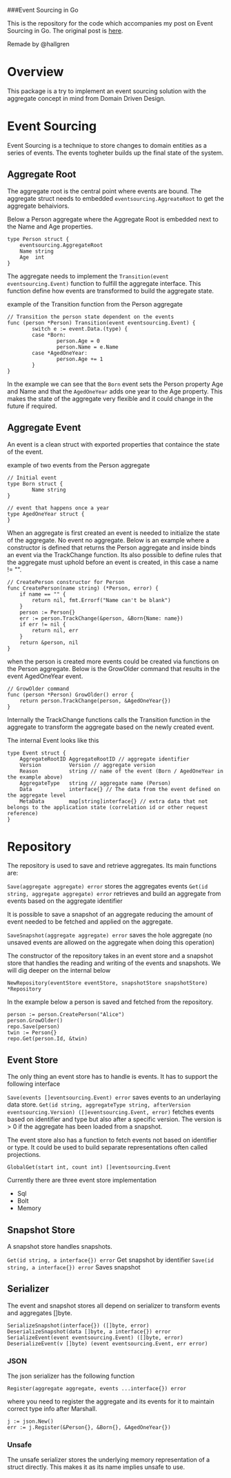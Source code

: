 ###Event Sourcing in Go

This is the repository for the code which accompanies my post on Event Sourcing in Go. The original post is [here](http://jen20.com/2015/02/08/event-sourcing-in-go.html).

Remade by @hallgren

# Overview

This package is a try to implement an event sourcing solution with the aggregate concept in mind from Domain Driven Design.

# Event Sourcing

Event Sourcing is a technique to store changes to domain entities as a series of events. The events togheter builds up the final state of the system.

## Aggregate Root

The aggregate root is the central point where events are bound. The aggregate struct needs to embedded `eventsourcing.AggreateRoot` to get the aggregate behaiviors.

Below a Person aggregate where the Aggregate Root is embedded next to the Name and Age properties.

```
type Person struct {
	eventsourcing.AggregateRoot
	Name string
	Age  int
}
```

The aggregate needs to implement the `Transition(event eventsourcing.Event)` function to fulfill the aggregate interface. This function define how events are transformed to build the aggregate state.

example of the Transition function from the Person aggregate

```
// Transition the person state dependent on the events
func (person *Person) Transition(event eventsourcing.Event) {
        switch e := event.Data.(type) {
        case *Born:
                person.Age = 0
                person.Name = e.Name
        case *AgedOneYear:
                person.Age += 1
        }
}
```

In the example we can see that the `Born` event sets the Person property Age and Name and that the `AgedOneYear` adds one year to the Age property. This makes the state of the aggregate very flexible and it could change in the future if required.

## Aggregate Event

An event is a clean struct with exported properties that containce the state of the event.

example of two events from the Person aggregate

```
// Initial event
type Born struct {
        Name string
}

// event that happens once a year
type AgedOneYear struct {
}

```

When an aggregate is first created an event is needed to initialize the state of the aggregate. No event no aggregate. Below is an example where a constructor is defined that returns the Person aggregate and inside binds an event via the TrackChange function. Its also possible to define rules that the aggregate must uphold before an event is created, in this case a name != "".

```
// CreatePerson constructor for Person
func CreatePerson(name string) (*Person, error) {
	if name == "" {
		return nil, fmt.Errorf("Name can't be blank")
	}
	person := Person{}
	err := person.TrackChange(&person, &Born{Name: name})
	if err != nil {
		return nil, err
	}
	return &person, nil
}
```

when the person is created more events could be created via functions on the Person aggregate. Below is the GrowOlder command that results in the event AgedOneYear event.

```
// GrowOlder command
func (person *Person) GrowOlder() error {
	return person.TrackChange(person, &AgedOneYear{})
}
```

Internally the TrackChange functions calls the Transition function in the aggregate to transform the aggregate based on the newly created event.

The internal Event looks like this

```
type Event struct {
	AggregateRootID AggregateRootID // aggregate identifier 
	Version         Version // aggregate version
	Reason          string // name of the event (Born / AgedOneYear in the example above) 
	AggregateType   string // aggregate name (Person)
	Data            interface{} // The data from the event defined on the aggregate level
	MetaData        map[string]interface{} // extra data that not belongs to the application state (correlation id or other request reference)
}
```

# Repository

The repository is used to save and retrieve aggregates. Its main functions are:

`Save(aggregate aggregate) error` stores the aggregates events
`Get(id string, aggregate aggregate) error` retrieves and build an aggregate from events based on the aggregate identifier

It is possible to save a snapshot of an aggregate reducing the amount of event needed to be fetched and applied on the aggregate.

`SaveSnapshot(aggregate aggregate) error` saves the hole aggregate (no unsaved events are allowed on the aggregate when doing  this operation) 

The constructor of the repository takes in an event store and a snapshot store that handles the reading and writing of the events and snapshots. We will dig deeper on the internal below

`NewRepository(eventStore eventStore, snapshotStore snapshotStore) *Repository`

In the example below a person is saved and fetched from the repository.

```
person := person.CreatePerson("Alice")
person.GrowOlder()
repo.Save(person)
twin := Person{}
repo.Get(person.Id, &twin)
```

## Event Store

The only thing an event store has to handle is events. It has to support the following interface

`Save(events []eventsourcing.Event) error` saves events to an underlaying data store.
`Get(id string, aggregateType string, afterVersion eventsourcing.Version) ([]eventsourcing.Event, error)` fetches events based on identifier and type but also after a specific version. The version is > 0 if the aggregate has been loaded from a snapshot.

The event store also has a function to fetch events not based on identifier or type. It could be used to build separate representations often called projections.

`GlobalGet(start int, count int) []eventsourcing.Event`

Currently there are three event store implementation

* Sql
* Bolt
* Memory

## Snapshot Store

A snapshot store handles snapshots.  

`Get(id string, a interface{}) error` Get snapshot by identifier
`Save(id string, a interface{}) error` Saves snapshot

## Serializer

The event and snapshot stores all depend on serializer to transform events and aggregates []byte.

`SerializeSnapshot(interface{}) ([]byte, error)`
`DeserializeSnapshot(data []byte, a interface{}) error`
`SerializeEvent(event eventsourcing.Event) ([]byte, error)`
`DeserializeEvent(v []byte) (event eventsourcing.Event, err error)`

### JSON

The json serializer has the following function

`Register(aggregate aggregate, events ...interface{}) error`

where you need to register the aggregate and its events for it to maintain correct type info after Marshall.

```
j := json.New()
err := j.Register(&Person{}, &Born{}, &AgedOneYear{})
```

### Unsafe

The unsafe serializer stores the underlying memory representation of a struct directly. This makes it as its name implies unsafe to use.
